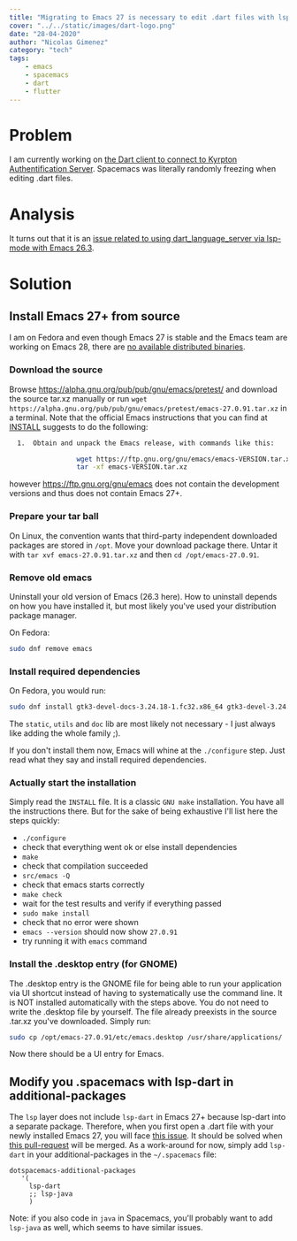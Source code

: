 ```yaml
---
title: "Migrating to Emacs 27 is necessary to edit .dart files with lsp-mode"
cover: "../../static/images/dart-logo.png"
date: "28-04-2020"
author: "Nicolas Gimenez"
category: "tech"
tags:
    - emacs
    - spacemacs 
    - dart
    - flutter
---
```


# Problem

I am currently working on [the Dart client to connect to Kyrpton Authentification Server](https://github.com/krypton-org/krypton-flutter). 
Spacemacs was literally randomly freezing when editing .dart files. 

# Analysis

It turns out that it is an [issue related to using dart\_language\_server via lsp-mode with Emacs 26.3](https://github.com/syl20bnr/spacemacs/issues/12820#issuecomment-620433013).

# Solution

## Install Emacs 27+ from source 

I am on Fedora and even though Emacs 27 is stable and the Emacs team are working on Emacs 28, there are [no available distributed binaries](https://www.reddit.com/r/emacs/comments/effu24/emacs_version_28/).

### Download the source

Browse https://alpha.gnu.org/pub/pub/gnu/emacs/pretest/ and download the source tar.xz manually or run `wget https://alpha.gnu.org/pub/pub/gnu/emacs/pretest/emacs-27.0.91.tar.xz` in a terminal.
Note that the official Emacs instructions that you can find at [INSTALL](https://github.com/emacs-mirror/emacs/blob/master/INSTALL) suggests to do the following:

```bash
  1.  Obtain and unpack the Emacs release, with commands like this:

                 wget https://ftp.gnu.org/gnu/emacs/emacs-VERSION.tar.xz
                 tar -xf emacs-VERSION.tar.xz
```

however https://ftp.gnu.org/gnu/emacs does not contain the development versions and thus does not contain Emacs 27+.

### Prepare your tar ball

On Linux, the convention wants that third-party independent downloaded packages are stored in `/opt`. 
Move your download package there. Untar it with `tar xvf emacs-27.0.91.tar.xz` and then `cd /opt/emacs-27.0.91`.

### Remove old emacs

Uninstall your old version of Emacs (26.3 here). How to uninstall depends on how you have installed it, but most likely you've used your distribution package manager.

On Fedora:

```bash
sudo dnf remove emacs
```

### Install required dependencies

On Fedora, you would run:

```bash
sudo dnf install gtk3-devel-docs-3.24.18-1.fc32.x86_64 gtk3-devel-3.24.18-1.fc32.x86_64 gtk3-immodules-3.24.18-1.fc32.x86_64 gtk3-tests-3.24.18-1.fc32.x86_64 motif-devel.x86_64 giflib.x86_64 giflib-devel.x86_64 libtiff.x86_64 libtiff-devel.x86_64 libtiff-tools.x86_64 libtiff-static.x86_64 gnutls-devel.x86_64 gnutls.x86_64 gnutls-utils.x86_64 libXpm.x86_64 libXpm-devel.x86_64 ncurses.x86_64 ncurses-libs.x86_64 ncurses-devel.x86_64 ncurses-static.x86_64
```

The `static`, `utils` and `doc` lib are most likely not necessary - I just always like adding the whole family ;).

If you don't install them now, Emacs will whine at the `./configure` step. Just read what they say and install required dependencies.

### Actually start the installation

Simply read the `INSTALL` file. It is a classic `GNU make` installation. You have all the instructions there. But for the sake of being exhaustive I'll list here the steps quickly:

* `./configure`
* check that everything went ok or else install dependencies
* `make`
* check that compilation succeeded
* `src/emacs -Q` 
* check that emacs starts correctly
* `make check`
* wait for the test results and verify if everything passed
* `sudo make install`
* check that no error were shown
* `emacs --version` should now show `27.0.91`
* try running it with `emacs` command

### Install the .desktop entry (for GNOME)

The .desktop entry is the GNOME file for being able to run your application via UI shortcut instead of having to systematically use the command line.
It is NOT installed automatically with the steps above.
You do not need to write the .desktop file by yourself. 
The file already preexists in the source .tar.xz you've downloaded. Simply run:

```bash
sudo cp /opt/emacs-27.0.91/etc/emacs.desktop /usr/share/applications/
```

Now there should be a UI entry for Emacs.

## Modify you .spacemacs with lsp-dart in additional-packages

The `lsp` layer does not include `lsp-dart` in Emacs 27+ because lsp-dart into a separate package.
Therefore, when you first open a .dart file with your newly installed Emacs 27, you will face [this issue](https://github.com/emacs-lsp/lsp-mode/issues/1606).
It should be solved when [this pull-request](https://github.com/syl20bnr/spacemacs/pull/13518) will be merged.
As a work-around for now, simply add `lsp-dart` in your additional-packages in the `~/.spacemacs` file:
```elisp   
dotspacemacs-additional-packages
   '(
     lsp-dart
     ;; lsp-java
     )
```

Note: if you also code in `java` in Spacemacs, you'll probably want to add `lsp-java` as well, which seems to have similar issues.
